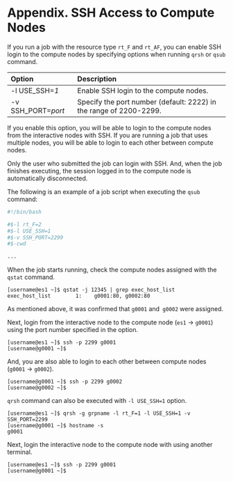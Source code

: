 # Appendix. SSH Access to Compute Nodes

If you run a job with the resource type `rt_F` and `rt_AF`, you can enable SSH login to the compute nodes by specifying options when running `qrsh` or `qsub` command.

| Option | Description |
|:--|:--|
| -l USE\_SSH=*1* | Enable SSH login to the compute nodes. |
| -v SSH\_PORT=*port* | Specify the port number (default: 2222) in the range of 2200-2299. |

If you enable this option, you will be able to login to the compute nodes from the interactive nodes with SSH.
If you are running a job that uses multiple nodes, you will be able to login to each other between compute nodes.

Only the user who submitted the job can login with SSH. And, when the job finishes executing, the session logged in to the compute node is automatically disconnected.

The following is an example of a job script when executing the `qsub` command:

```bash
#!/bin/bash

#$-l rt_F=2
#$-l USE_SSH=1
#$-v SSH_PORT=2299
#$-cwd

...
```

When the job starts running, check the compute nodes assigned with the `qstat` command.

```
[username@es1 ~]$ qstat -j 12345 | grep exec_host_list
exec_host_list        1:    g0001:80, g0002:80
```

As mentioned above, it was confirmed that `g0001` and` g0002` were assigned.

Next, login from the interactive node to the compute node (`es1` -> `g0001`) using the port number specified in the option.

```
[username@es1 ~]$ ssh -p 2299 g0001
[username@g0001 ~]$ 
```

And, you are also able to login to each other between compute nodes (`g0001` -> `g0002`).

```
[username@g0001 ~]$ ssh -p 2299 g0002
[username@g0002 ~]$
```

`qrsh` command can also be executed with `-l USE_SSH=1` option.

```
[username@es1 ~]$ qrsh -g grpname -l rt_F=1 -l USE_SSH=1 -v SSH_PORT=2299
[username@g0001 ~]$ hostname -s
g0001
```

Next, login the interactive node to the compute node with using another terminal.

```
[username@es1 ~]$ ssh -p 2299 g0001
[username@g0001 ~]$ 
```
